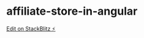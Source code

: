 # affiliate-store-in-angular

[Edit on StackBlitz ⚡️](https://stackblitz.com/edit/affiliate-store-in-angular)